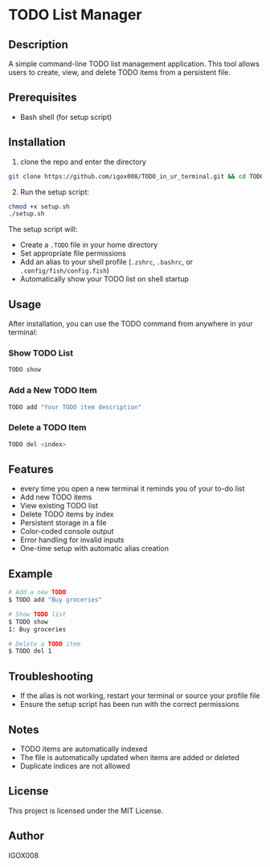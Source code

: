 # TODO List Manager

## Description

A simple command-line TODO list management application. This tool allows users to create, view, and delete TODO items from a persistent file.

## Prerequisites

- Bash shell (for setup script)

## Installation

1. clone the repo and enter the directory
```bash
git clone https://github.com/igox008/TODO_in_ur_terminal.git && cd TODO_in_ur_terminal
```

2. Run the setup script:
```bash
chmod +x setup.sh
./setup.sh
```

The setup script will:
- Create a `.TODO` file in your home directory
- Set appropriate file permissions
- Add an alias to your shell profile (`.zshrc`, `.bashrc`, or `.config/fish/config.fish`)
- Automatically show your TODO list on shell startup

## Usage

After installation, you can use the TODO command from anywhere in your terminal:

### Show TODO List
```bash
TODO show
```

### Add a New TODO Item
```bash
TODO add "Your TODO item description"
```

### Delete a TODO Item
```bash
TODO del <index>
```

## Features

- every time you open a new terminal it reminds you of your to-do list
- Add new TODO items
- View existing TODO list
- Delete TODO items by index
- Persistent storage in a file
- Color-coded console output
- Error handling for invalid inputs
- One-time setup with automatic alias creation

## Example

```bash
# Add a new TODO
$ TODO add "Buy groceries"

# Show TODO list
$ TODO show
1: Buy groceries

# Delete a TODO item
$ TODO del 1
```

## Troubleshooting

- If the alias is not working, restart your terminal or source your profile file
- Ensure the setup script has been run with the correct permissions

## Notes

- TODO items are automatically indexed
- The file is automatically updated when items are added or deleted
- Duplicate indices are not allowed

## License

This project is licensed under the MIT License.

## Author

IGOX008
